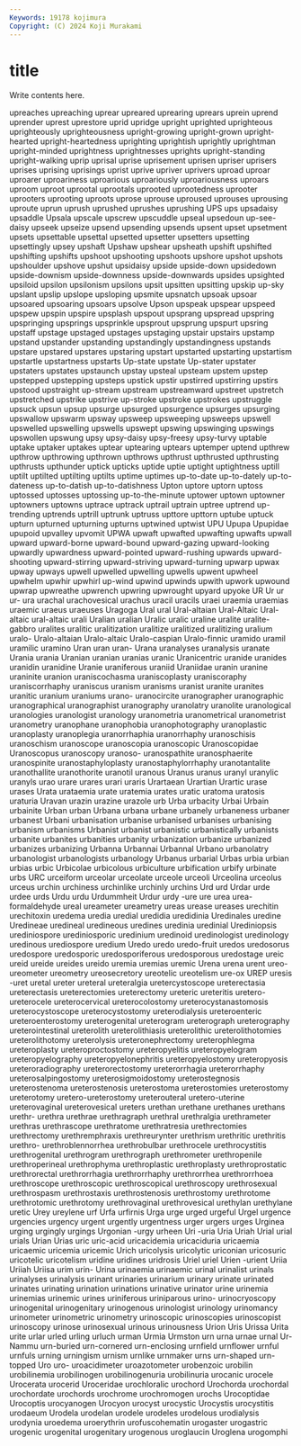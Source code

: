 ```yaml
---
Keywords: 19178 kojimura
Copyright: (C) 2024 Koji Murakami
---
```


# title

Write contents here.



 upreaches upreaching uprear upreared uprearing uprears uprein uprend uprender
uprest uprestore uprid upridge upright uprighted uprighteous uprighteously uprighteousness upright-growing
upright-grown upright-hearted upright-heartedness uprighting uprightish uprightly uprightman upright-minded uprightness uprightnesses
uprights upright-standing upright-walking uprip uprisal uprise uprisement uprisen upriser uprisers
uprises uprising uprisings uprist uprive upriver uprivers uproad uproar uproarer
uproariness uproarious uproariously uproariousness uproars uproom uproot uprootal uprootals uprooted
uprootedness uprooter uprooters uprooting uproots uprose uprouse uproused uprouses uprousing
uproute uprun uprush uprushed uprushes uprushing UPS ups upsadaisy upsaddle
Upsala upscale upscrew upscuddle upseal upsedoun up-see-daisy upseek upseize upsend
upsending upsends upsent upset upsetment upsets upsettable upsettal upsetted upsetter
upsetters upsetting upsettingly upsey upshaft Upshaw upshear upsheath upshift upshifted
upshifting upshifts upshoot upshooting upshoots upshore upshot upshots upshoulder upshove
upshut upsidaisy upside upside-down upsidedown upside-downism upside-downness upside-downwards upsides upsighted
upsiloid upsilon upsilonism upsilons upsit upsitten upsitting upskip up-sky upslant
upslip upslope upsloping upsmite upsnatch upsoak upsoar upsoared upsoaring upsoars
upsolve Upson upspeak upspear upspeed upspew upspin upspire upsplash upspout
upsprang upspread upspring upspringing upsprings upsprinkle upsprout upsprung upspurt upsring
upstaff upstage upstaged upstages upstaging upstair upstairs upstamp upstand upstander
upstanding upstandingly upstandingness upstands upstare upstared upstares upstaring upstart upstarted
upstarting upstartism upstartle upstartness upstarts Up-state upstate Up-stater upstater upstaters
upstates upstaunch upstay upsteal upsteam upstem upstep upstepped upstepping upsteps
upstick upstir upstirred upstirring upstirs upstood upstraight up-stream upstream upstreamward
upstreet upstretch upstretched upstrike upstrive up-stroke upstroke upstrokes upstruggle upsuck
upsun upsup upsurge upsurged upsurgence upsurges upsurging upswallow upswarm upsway
upsweep upsweeping upsweeps upswell upswelled upswelling upswells upswept upswing upswinging
upswings upswollen upswung upsy upsy-daisy upsy-freesy upsy-turvy uptable uptake uptaker
uptakes uptear uptearing uptears uptemper uptend upthrew upthrow upthrowing upthrown
upthrows upthrust upthrusted upthrusting upthrusts upthunder uptick upticks uptide uptie
uptight uptightness uptill uptilt uptilted uptilting uptilts uptime uptimes up-to-date
up-to-dately up-to-dateness up-to-datish up-to-datishness Upton uptore uptorn uptoss uptossed uptosses
uptossing up-to-the-minute uptower uptown uptowner uptowners uptowns uptrace uptrack uptrail
uptrain uptree uptrend up-trending uptrends uptrill uptrunk uptruss upttore upttorn
uptube uptuck upturn upturned upturning upturns uptwined uptwist UPU Upupa
Upupidae upupoid upvalley upvomit UPWA upwaft upwafted upwafting upwafts upwall
upward upward-borne upward-bound upward-gazing upward-looking upwardly upwardness upward-pointed upward-rushing upwards
upward-shooting upward-stirring upward-striving upward-turning upwarp upwax upway upways upwell upwelled
upwelling upwells upwent upwheel upwhelm upwhir upwhirl up-wind upwind upwinds
upwith upwork upwound upwrap upwreathe upwrench upwring upwrought upyard upyoke
UR Ur ur ur- ura urachal urachovesical urachus uracil uracils
uraei uraemia uraemias uraemic uraeus uraeuses Uragoga Ural ural Ural-altaian
Ural-Altaic Ural-altaic ural-altaic urali Uralian uralian Uralic uralic uraline uralite
uralite-gabbro uralites uralitic uralitization uralitize uralitized uralitizing uralium uralo- Uralo-altaian
Uralo-altaic Uralo-caspian Uralo-finnic uramido uramil uramilic uramino Uran uran uran-
Urana uranalyses uranalysis uranate Urania urania Uranian uranian uranias uranic
Uranicentric uranide uranides uranidin uranidine Uranie uraniferous uraniid Uraniidae uranin
uranine uraninite uranion uraniscochasma uraniscoplasty uraniscoraphy uraniscorrhaphy uraniscus uranism uranisms
uranist uranite uranites uranitic uranium uraniums urano- uranocircite uranographer uranographic
uranographical uranographist uranography uranolatry uranolite uranological uranologies uranologist uranology uranometria
uranometrical uranometrist uranometry uranophane uranophobia uranophotography uranoplastic uranoplasty uranoplegia uranorrhaphia
uranorrhaphy uranoschisis uranoschism uranoscope uranoscopia uranoscopic Uranoscopidae Uranoscopus uranoscopy uranoso-
uranospathite uranosphaerite uranospinite uranostaphyloplasty uranostaphylorrhaphy uranotantalite uranothallite uranothorite uranotil uranous
Uranus uranus uranyl uranylic uranyls urao urare urares urari uraris
Urartaean Urartian Urartic urase urases Urata urataemia urate uratemia urates
uratic uratoma uratosis uraturia Uravan urazin urazine urazole urb Urba
urbacity Urbai Urbain urbainite Urban urban Urbana urbana urbane urbanely
urbaneness urbaner urbanest Urbani urbanisation urbanise urbanised urbanises urbanising urbanism
urbanisms Urbanist urbanist urbanistic urbanistically urbanists urbanite urbanites urbanities urbanity
urbanization urbanize urbanized urbanizes urbanizing Urbanna Urbannai Urbannal Urbano urbanolatry
urbanologist urbanologists urbanology Urbanus urbarial Urbas urbia urbian urbias urbic
Urbicolae urbicolous urbiculture urbification urbify urbinate urbs URC urceiform urceolar
urceolate urceole urceoli Urceolina urceolus urceus urchin urchiness urchinlike urchinly
urchins Urd urd Urdar urde urdee urds Urdu urdu Urdummheit
Urdur urdy -ure ure urea urea-formaldehyde ureal ureameter ureametry ureas
urease ureases urechitin urechitoxin uredema uredia uredial uredidia uredidinia Uredinales
uredine Uredineae uredineal uredineous uredines uredinia uredinial Urediniopsis urediniospore urediniosporic
uredinium uredinoid uredinologist uredinology uredinous urediospore uredium Uredo uredo uredo-fruit
uredos uredosorus uredospore uredosporic uredosporiferous uredosporous uredostage ureic ureid ureide
ureides ureido uremia uremias uremic Urena urena urent ureo- ureometer
ureometry ureosecretory ureotelic ureotelism ure-ox UREP uresis -uret uretal ureter
ureteral ureteralgia uretercystoscope ureterectasia ureterectasis ureterectomies ureterectomy ureteric ureteritis uretero-
ureterocele ureterocervical ureterocolostomy ureterocystanastomosis ureterocystoscope ureterocystostomy ureterodialysis ureteroenteric ureteroenterostomy ureterogenital
ureterogram ureterograph ureterography ureterointestinal ureterolith ureterolithiasis ureterolithic ureterolithotomies ureterolithotomy ureterolysis
ureteronephrectomy ureterophlegma ureteroplasty ureteroproctostomy ureteropyelitis ureteropyelogram ureteropyelography ureteropyelonephritis ureteropyelostomy ureteropyosis
ureteroradiography ureterorectostomy ureterorrhagia ureterorrhaphy ureterosalpingostomy ureterosigmoidostomy ureterostegnosis ureterostenoma ureterostenosis ureterostoma
ureterostomies ureterostomy ureterotomy uretero-ureterostomy ureterouteral uretero-uterine ureterovaginal ureterovesical ureters urethan
urethane urethanes urethans urethr- urethra urethrae urethragraph urethral urethralgia urethrameter
urethras urethrascope urethratome urethratresia urethrectomies urethrectomy urethremphraxis urethreurynter urethrism urethritic
urethritis urethro- urethroblennorrhea urethrobulbar urethrocele urethrocystitis urethrogenital urethrogram urethrograph urethrometer
urethropenile urethroperineal urethrophyma urethroplastic urethroplasty urethroprostatic urethrorectal urethrorrhagia urethrorrhaphy urethrorrhea
urethrorrhoea urethroscope urethroscopic urethroscopical urethroscopy urethrosexual urethrospasm urethrostaxis urethrostenosis urethrostomy
urethrotome urethrotomic urethrotomy urethrovaginal urethrovesical urethylan urethylane uretic Urey ureylene
urf Urfa urfirnis Urga urge urged urgeful Urgel urgence urgencies
urgency urgent urgently urgentness urger urgers urges Urginea urging urgingly
urgings Urgonian -urgy urheen Uri -uria Uria Uriah Urial urial
urials Urian Urias uric uric-acid uricacidemia uricaciduria uricaemia uricaemic uricemia
uricemic Urich uricolysis uricolytic uriconian uricosuric uricotelic uricotelism uridine uridines
uridrosis Uriel uriel Urien -urient Uriia Uriiah Uriisa urim urin-
Urina urinaemia urinaemic urinal urinalist urinals urinalyses urinalysis urinant urinaries
urinarium urinary urinate urinated urinates urinating urination urinations urinative urinator
urine urinemia urinemias urinemic urines uriniferous uriniparous urino- urinocryoscopy urinogenital
urinogenitary urinogenous urinologist urinology urinomancy urinometer urinometric urinometry urinoscopic urinoscopies
urinoscopist urinoscopy urinose urinosexual urinous urinousness Urion Uris Urissa Urita
urite urlar urled urling urluch urman Urmia Urmston urn urna
urnae urnal Ur-Nammu urn-buried urn-cornered urn-enclosing urnfield urnflower urnful urnfuls
urning urningism urnism urnlike urnmaker urns urn-shaped urn-topped Uro uro-
uroacidimeter uroazotometer urobenzoic urobilin urobilinemia urobilinogen urobilinogenuria urobilinuria urocanic urocele
Urocerata urocerid Uroceridae urochloralic urochord Urochorda urochordal urochordate urochords urochrome
urochromogen urochs Urocoptidae Urocoptis urocyanogen Urocyon urocyst urocystic Urocystis urocystitis
urodaeum Urodela urodelan urodele urodeles urodelous urodialysis urodynia uroedema uroerythrin
urofuscohematin urogaster urogastric urogenic urogenital urogenitary urogenous uroglaucin Uroglena urogomphi
